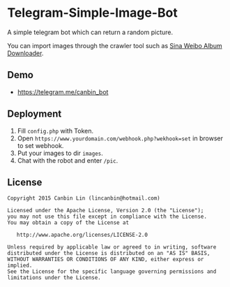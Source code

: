 # Telegram-Simple-Image-Bot
A simple telegram bot which can return a random picture. 


You can import images through the crawler tool such as [Sina Weibo Album Downloader](https://github.com/lincanbin/Sina-Weibo-Album-Downloader).


Demo
------------
* https://telegram.me/canbin_bot


Deployment
------------
1. Fill `config.php` with Token.
2. Open `https://www.yourdomain.com/webhook.php?wekhook=set` in browser to set webhook.
3. Put your images to dir `images`.
4. Chat with the robot and enter `/pic`.


License
------------
```
Copyright 2015 Canbin Lin (lincanbin@hotmail.com)

Licensed under the Apache License, Version 2.0 (the "License");
you may not use this file except in compliance with the License.
You may obtain a copy of the License at

   http://www.apache.org/licenses/LICENSE-2.0

Unless required by applicable law or agreed to in writing, software
distributed under the License is distributed on an "AS IS" BASIS,
WITHOUT WARRANTIES OR CONDITIONS OF ANY KIND, either express or implied.
See the License for the specific language governing permissions and
limitations under the License.
```
